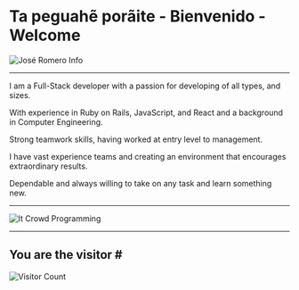 # Ta peguahẽ porãite - Bienvenido - Welcome

![José Romero Info](https://josedromero.com/images/Jose-Romero-neofetch.png)
_________________
I am a Full-Stack developer with a passion for developing of all types, and sizes.

With experience in Ruby on Rails, JavaScript, and React and a background in Computer Engineering.

Strong teamwork skills, having worked at entry level to management.

I have vast experience teams and creating an environment that encourages extraordinary results.

Dependable and always willing to take on any task and learn something new.

_________________
![It Crowd Programming](https://media.giphy.com/media/1C8bHHJturSx2/source.gif)
_________________
## You are the visitor \#
![Visitor Count](https://profile-counter.glitch.me/{jdromero88}/count.svg)
